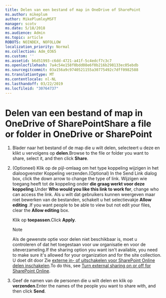 ```yaml
---
title: Delen van een bestand of map in OneDrive of SharePoint
ms.author: mikeplum
author: MikePlumleyMSFT
manager: scotv
ms.date: 5/18/2018
ms.audience: Admin
ms.topic: article
ROBOTS: NOINDEX, NOFOLLOW
localization_priority: Normal
ms.collection: Adm_O365
ms.custom: ''
ms.assetid: b6d51993-c6dd-4721-a41f-5c4edcf7c3c7
ms.openlocfilehash: 7a4c54e158f0bdd08e6f0b216b298133ec05ebdb
ms.sourcegitcommit: 03a156a9c9740521155a30775492c7dff0982588
ms.translationtype: MT
ms.contentlocale: nl-NL
ms.lasthandoff: 03/22/2019
ms.locfileid: "30764737"
---
```

# <a name="share-a-file-or-folder-in-onedrive-or-sharepoint"></a><span data-ttu-id="03d16-102">Delen van een bestand of map in OneDrive of SharePoint</span><span class="sxs-lookup"><span data-stu-id="03d16-102">Share a file or folder in OneDrive or SharePoint</span></span>

1. <span data-ttu-id="03d16-103">Blader naar het bestand of de map die u wilt delen, selecteert u deze en klikt u vervolgens op **delen**.</span><span class="sxs-lookup"><span data-stu-id="03d16-103">Browse to the file or folder you want to share, select it, and then click **Share**.</span></span>
    
2. <span data-ttu-id="03d16-104">(Optioneel) Klik op de pijl-omlaag om het type koppeling wijzigen in het dialoogvenster Koppeling verzenden.</span><span class="sxs-lookup"><span data-stu-id="03d16-104">(Optional) In the Send Link dialog box, click the down arrow to change the type of link.</span></span> <span data-ttu-id="03d16-105">Wijzigen wie toegang heeft tot de koppeling onder **die graag werkt voor deze koppeling**.</span><span class="sxs-lookup"><span data-stu-id="03d16-105">Under **Who would you like this link to work for**, change who can access the link.</span></span> <span data-ttu-id="03d16-106">Als u wilt dat gebruikers kunnen weergeven maar niet bewerken van de bestanden, schakelt u het selectievakje **Allow editing** .</span><span class="sxs-lookup"><span data-stu-id="03d16-106">If you want people to be able to view but not edit your files, clear the **Allow editing** box.</span></span> 
    
    <span data-ttu-id="03d16-107">Klik op **toepassen**.</span><span class="sxs-lookup"><span data-stu-id="03d16-107">Click **Apply**.</span></span>
    
    > [!NOTE]
    > <span data-ttu-id="03d16-108">Als de gewenste optie voor delen niet beschikbaar is, moet u controleren of dat het toegestaan voor uw organisatie en voor de siteverzameling.</span><span class="sxs-lookup"><span data-stu-id="03d16-108">If the sharing option you want isn't available, you need to make sure it's allowed for your organization and for the site collection.</span></span> <span data-ttu-id="03d16-109">U doet dit door Zie [externe in- of uitschakelen voor SharePoint Online delen inschakelen](https://go.microsoft.com/fwlink/?linkid=866426).</span><span class="sxs-lookup"><span data-stu-id="03d16-109">To do this, see [Turn external sharing on or off for SharePoint Online](https://go.microsoft.com/fwlink/?linkid=866426).</span></span> 
  
3. <span data-ttu-id="03d16-110">Geef de namen van de personen die u wilt delen en klik op **verzenden**.</span><span class="sxs-lookup"><span data-stu-id="03d16-110">Enter the names of the people you want to share with, and then click **Send**.</span></span>
    

